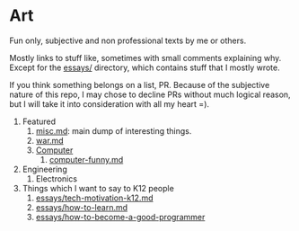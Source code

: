 # Art

Fun only, subjective and non professional texts by me or others.

Mostly links to stuff like, sometimes with small comments explaining why.
Except for the [essays/](essays/) directory, which contains stuff that I mostly wrote.

If you think something belongs on a list, PR. Because of the subjective nature of this repo, I may chose to decline PRs without much logical reason, but I will take it into consideration with all my heart =).

1.  Featured
    1.  [misc.md](misc.md): main dump of interesting things.
    1.  [war.md](computer.md)
    1.  [Computer](computer/)
        1. [computer-funny.md](computer-funny.md)
1.  Engineering
    1. Electronics
1.  Things which I want to say to K12 people
    1. [essays/tech-motivation-k12.md](essays/tech-motivation-k12.md)
    1. [essays/how-to-learn.md](essays/how-to-learn.md)
    1. [essays/how-to-become-a-good-programmer](essays/how-to-become-a-good-programmer)
